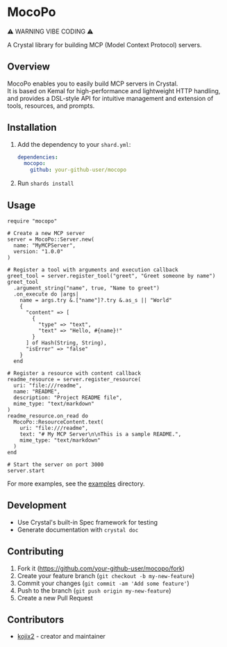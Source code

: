 # MocoPo

⚠️ WARNING VIBE CODING ⚠️

A Crystal library for building MCP (Model Context Protocol) servers.

## Overview

MocoPo enables you to easily build MCP servers in Crystal.  
It is based on Kemal for high-performance and lightweight HTTP handling,  
and provides a DSL-style API for intuitive management and extension of tools, resources, and prompts.

## Installation

1. Add the dependency to your `shard.yml`:

   ```yaml
   dependencies:
     mocopo:
       github: your-github-user/mocopo
   ```

2. Run `shards install`

## Usage

```crystal
require "mocopo"

# Create a new MCP server
server = MocoPo::Server.new(
  name: "MyMCPServer",
  version: "1.0.0"
)

# Register a tool with arguments and execution callback
greet_tool = server.register_tool("greet", "Greet someone by name")
greet_tool
  .argument_string("name", true, "Name to greet")
  .on_execute do |args|
    name = args.try &.["name"]?.try &.as_s || "World"
    {
      "content" => [
        {
          "type" => "text",
          "text" => "Hello, #{name}!"
        }
      ] of Hash(String, String),
      "isError" => "false"
    }
  end

# Register a resource with content callback
readme_resource = server.register_resource(
  uri: "file:///readme",
  name: "README",
  description: "Project README file",
  mime_type: "text/markdown"
)
readme_resource.on_read do
  MocoPo::ResourceContent.text(
    uri: "file:///readme",
    text: "# My MCP Server\n\nThis is a sample README.",
    mime_type: "text/markdown"
  )
end

# Start the server on port 3000
server.start
```

For more examples, see the [examples](examples/) directory.

## Development

- Use Crystal's built-in Spec framework for testing
- Generate documentation with `crystal doc`

## Contributing

1. Fork it (<https://github.com/your-github-user/mocopo/fork>)
2. Create your feature branch (`git checkout -b my-new-feature`)
3. Commit your changes (`git commit -am 'Add some feature'`)
4. Push to the branch (`git push origin my-new-feature`)
5. Create a new Pull Request

## Contributors

- [kojix2](https://github.com/your-github-user) - creator and maintainer
